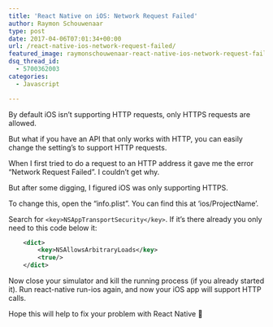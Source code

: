 ```yaml
---
title: 'React Native on iOS: Network Request Failed'
author: Raymon Schouwenaar
type: post
date: 2017-04-06T07:01:34+00:00
url: /react-native-ios-network-request-failed/
featured_image: raymonschouwenaar-react-native-ios-network-request-failed.jpg
dsq_thread_id:
  - 5700362003
categories:
  - Javascript

---
```

By default iOS isn&#8217;t supporting HTTP requests, only HTTPS requests are allowed.

But what if you have an API that only works with HTTP, you can easily change the setting&#8217;s to support HTTP requests.

When I first tried to do a request to an HTTP address it gave me the error &#8220;Network Request Failed&#8221;. I couldn&#8217;t get why.

But after some digging, I figured iOS was only supporting HTTPS.

To change this, open the &#8220;info.plist&#8221;. You can find this at &#8216;ios/ProjectName&#8217;.

Search for `<key>NSAppTransportSecurity</key>`. If it&#8217;s there already you only need to this code below it:
```xml
    <dict>
        <key>NSAllowsArbitraryLoads</key>
        <true/>
    </dict>
```


Now close your simulator and kill the running process (if you already started it). Run react-native run-ios again, and now your iOS app will support HTTP calls.

Hope this will help to fix your problem with React Native 🙂